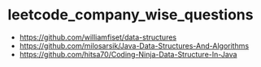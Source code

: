 # leetcode_company_wise_questions

- https://github.com/williamfiset/data-structures
- https://github.com/milosarsik/Java-Data-Structures-And-Algorithms
- https://github.com/hitsa70/Coding-Ninja-Data-Structure-In-Java


